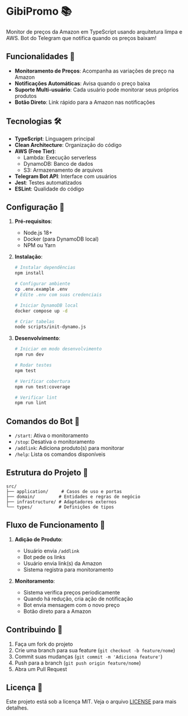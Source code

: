 # GibiPromo 📚

Monitor de preços da Amazon em TypeScript usando arquitetura limpa e AWS. Bot do Telegram que notifica quando os preços baixam!

## Funcionalidades 🚀

- **Monitoramento de Preços**: Acompanha as variações de preço na Amazon
- **Notificações Automáticas**: Avisa quando o preço baixa
- **Suporte Multi-usuário**: Cada usuário pode monitorar seus próprios produtos
- **Botão Direto**: Link rápido para a Amazon nas notificações

## Tecnologias 🛠

- **TypeScript**: Linguagem principal
- **Clean Architecture**: Organização do código
- **AWS (Free Tier)**:
  - Lambda: Execução serverless
  - DynamoDB: Banco de dados
  - S3: Armazenamento de arquivos
- **Telegram Bot API**: Interface com usuários
- **Jest**: Testes automatizados
- **ESLint**: Qualidade do código

## Configuração 🔧

1. **Pré-requisitos**:
   - Node.js 18+
   - Docker (para DynamoDB local)
   - NPM ou Yarn

2. **Instalação**:
   ```bash
   # Instalar dependências
   npm install

   # Configurar ambiente
   cp .env.example .env
   # Edite .env com suas credenciais

   # Iniciar DynamoDB local
   docker compose up -d

   # Criar tabelas
   node scripts/init-dynamo.js
   ```

3. **Desenvolvimento**:
   ```bash
   # Iniciar em modo desenvolvimento
   npm run dev

   # Rodar testes
   npm test

   # Verificar cobertura
   npm run test:coverage

   # Verificar lint
   npm run lint
   ```

## Comandos do Bot 🤖

- `/start`: Ativa o monitoramento
- `/stop`: Desativa o monitoramento
- `/addlink`: Adiciona produto(s) para monitorar
- `/help`: Lista os comandos disponíveis

## Estrutura do Projeto 📁

```
src/
├── application/     # Casos de uso e portas
├── domain/         # Entidades e regras de negócio
├── infrastructure/ # Adaptadores externos
└── types/          # Definições de tipos
```

## Fluxo de Funcionamento 🔄

1. **Adição de Produto**:
   - Usuário envia `/addlink`
   - Bot pede os links
   - Usuário envia link(s) da Amazon
   - Sistema registra para monitoramento

2. **Monitoramento**:
   - Sistema verifica preços periodicamente
   - Quando há redução, cria ação de notificação
   - Bot envia mensagem com o novo preço
   - Botão direto para a Amazon

## Contribuindo 🤝

1. Faça um fork do projeto
2. Crie uma branch para sua feature (`git checkout -b feature/nome`)
3. Commit suas mudanças (`git commit -m 'Adiciona feature'`)
4. Push para a branch (`git push origin feature/nome`)
5. Abra um Pull Request

## Licença 📝

Este projeto está sob a licença MIT. Veja o arquivo [LICENSE](LICENSE) para mais detalhes.